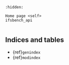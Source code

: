 ```{toctree}
:hidden:

Home page <self>
ifsbench_api
```

```{include} ../../README.md
```

## Indices and tables

- {ref}`genindex`
- {ref}`modindex`
